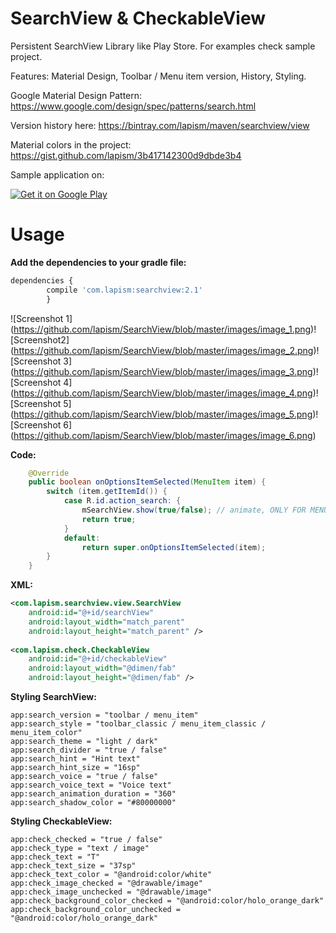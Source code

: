 # SearchView & CheckableView

Persistent SearchView Library like Play Store. For examples check sample project.

Features: Material Design, Toolbar / Menu item version, History, Styling.

Google Material Design Pattern:
https://www.google.com/design/spec/patterns/search.html

Version history here:
https://bintray.com/lapism/maven/searchview/view

Material colors in the project:
https://gist.github.com/lapism/3b417142300d9dbde3b4

Sample application on:

<a href="https://play.google.com/store/apps/details?id=com.lapism.searchview.sample">
  <img alt="Get it on Google Play"
       src="https://github.com/lapism/SearchView/blob/master/images/google_play.png" />
</a>

# Usage
**Add the dependencies to your gradle file:**
```javascript
dependencies {
        compile 'com.lapism:searchview:2.1'
        }
```

![Screenshot 1]
(https://github.com/lapism/SearchView/blob/master/images/image_1.png)![Screenshot2]
(https://github.com/lapism/SearchView/blob/master/images/image_2.png)![Screenshot 3]
(https://github.com/lapism/SearchView/blob/master/images/image_3.png)![Screenshot 4]
(https://github.com/lapism/SearchView/blob/master/images/image_4.png)![Screenshot 5]
(https://github.com/lapism/SearchView/blob/master/images/image_5.png)![Screenshot 6]
(https://github.com/lapism/SearchView/blob/master/images/image_6.png)

**Code:**
```java
    @Override
    public boolean onOptionsItemSelected(MenuItem item) {
        switch (item.getItemId()) {
            case R.id.action_search: {
                mSearchView.show(true/false); // animate, ONLY FOR MENU ITEM
                return true;
            }
            default:
                return super.onOptionsItemSelected(item);
        }
    }
```

**XML:**
```xml
<com.lapism.searchview.view.SearchView
    android:id="@+id/searchView"
    android:layout_width="match_parent"
    android:layout_height="match_parent" />
        
<com.lapism.check.CheckableView
    android:id="@+id/checkableView"
    android:layout_width="@dimen/fab"
    android:layout_height="@dimen/fab" />
```

**Styling SearchView:**
```
app:search_version = "toolbar / menu_item"
app:search_style = "toolbar_classic / menu_item_classic / menu_item_color"
app:search_theme = "light / dark"
app:search_divider = "true / false"
app:search_hint = "Hint text"
app:search_hint_size = "16sp"
app:search_voice = "true / false"
app:search_voice_text = "Voice text"
app:search_animation_duration = "360"
app:search_shadow_color = "#80000000"
```

**Styling CheckableView:**
```
app:check_checked = "true / false"
app:check_type = "text / image"
app:check_text = "T"
app:check_text_size = "37sp"
app:check_text_color = "@android:color/white"
app:check_image_checked = "@drawable/image"
app:check_image_unchecked = "@drawable/image"
app:check_background_color_checked = "@android:color/holo_orange_dark"
app:check_background_color_unchecked = "@android:color/holo_orange_dark"
```